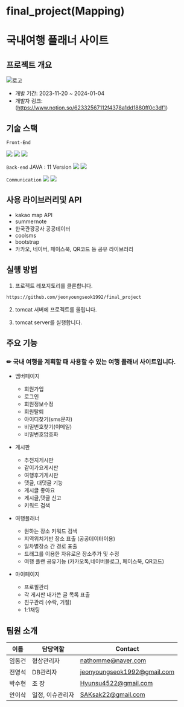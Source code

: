 # final_project(Mapping)
# 국내여행 플래너 사이트

## 프로젝트 개요

![로고](src/main/webapp/resources/images/logo_001.png)

- 개발 기간: 2023-11-20 ~ 2024-01-04
- 개발자 링크: (https://www.notion.so/62332567112f4378a1dd1880ff0c3df1)

## 기술 스택
`Front-End` 

<img src="https://img.shields.io/badge/javascript-000000?style=flat-square&logo=javascript&logoColor=#F7DF1E"/>
<img src="https://img.shields.io/badge/html5-000000?style=flat-square&logo=html5&logoColor=#E34F26"/>
<img src="https://img.shields.io/badge/css3-000000?style=flat-square&logo=css3&logoColor=#1572B6"/>


`Back-end`
JAVA : 11 Version
<img src="https://img.shields.io/badge/oracle-4479A1?style=flat-square&logo=oracle&logoColor=#F80000">
<img src="https://img.shields.io/badge/spring-4479A1?style=flat-square&logo=spring&logoColor=#6DB33F">


`Communication`
<img src="https://img.shields.io/badge/notion-000000?style=flat-square&logo=notion&logoColor=white">
<img src="https://img.shields.io/badge/github-181717?style=flat-square&logo=github&logoColor=white">

## 사용 라이브러리및 API
- kakao map API
- summernote
- 한국관광공사 공공데이터
- coolsms
- bootstrap
- 카카오, 네이버, 페이스북, QR코드 등 공유 라이브러리

## 실행 방법

1. 프로젝트 레포지토리를 클론합니다.

```sh
https://github.com/jeonyoungseok1992/final_project
```

2. tomcat 서버에 프로젝트를 올립니다.

3. tomcat server를 실행합니다.


## 주요 기능

### ✏ 국내 여행을 계획할 때 사용할 수 있는 여행 플래너 사이트입니다.  

+ 멤버페이지
  + 회원가입
  + 로그인
  + 회원정보수정
  + 회원탈퇴
  + 아이디찾기(sms문자)
  + 비밀번호찾기(이메일)
  + 비밀번호암호화

+ 게시판
  + 추천지게시판
  + 같이가요게시판
  + 여행후기게시판
  + 댓글, 대댓글 기능
  + 게시글 좋아요
  + 게시글,댓글 신고
  + 키워드 검색
 
+ 여행플래너
  + 원하는 장소 키워드 검색
  + 지역위치기반 장소 표출 (공공데이터이용)
  + 일차별장소 간 경로 표출
  + 드래그를 이용한 자유로운 장소추가 및 수정
  + 여행 플랜 공유기능 (카카오톡,네이버블로그, 페이스북, QR코드)


+ 마이페이지
  + 프로필관리
  + 각 게시판 내가쓴 글 목록 표출
  + 친구관리 (수락, 거절)
  + 1:1채팅
    
## 팀원 소개

| 이름 | 담당역할 | Contact |
| --- | --- | --- |
| 임동건 | 형상관리자 | nathomme@naver.com |
| 전영석 | DB관리자  | jeonyoungseok1992@gmail.com |
| 박수현 | 조    장 | Hyunsu4522@gmail.com |
| 안이삭 | 일정, 이슈관리자 | SAKsak22@gmail.com |

